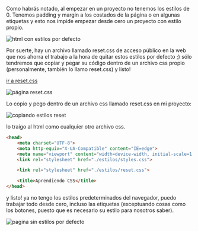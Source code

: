 Como habrás notado, al empezar en un proyecto no tenemos los estilos de 0. Tenemos padding y margin a los costados de la página o en algunas etiquetas y esto nos impide empezar desde cero un proyecto con estilo propio.

![html con estilos por defecto](https://res.cloudinary.com/ovdev/image/upload/v1663645256/course/css/reset/1_nltjlz.jpg)

Por suerte, hay un archivo llamado reset.css de acceso público en la web que nos ahorra el trabajo a la hora de quitar estos estilos por defecto ;) sólo tendremos que copiar y pegar su código dentro de un archivo css propio (personalmente, también lo llamo reset.css) y listo!

[ir a reset.css](https://meyerweb.com/eric/tools/css/reset/)

![página reset.css](https://res.cloudinary.com/ovdev/image/upload/v1663645257/course/css/reset/2_dexlzw.jpg)

Lo copio y pego dentro de un archivo css llamado reset.css en mi proyecto: 

![copiando estilos reset](https://res.cloudinary.com/ovdev/image/upload/v1663645256/course/css/reset/3_kgsht5.jpg)

lo traigo al html como cualquier otro archivo css.

```html
<head>
    <meta charset="UTF-8">
    <meta http-equiv="X-UA-Compatible" content="IE=edge">
    <meta name="viewport" content="width=device-width, initial-scale=1.0">
    <link rel="stylesheet" href="./estilos/styles.css">

    <link rel="stylesheet" href="./estilos/reset.css">

    <title>Aprendiendo CSS</title>
</head>
```

y listo! ya no tengo los estilos predeterminados del navegador, puedo trabajar todo desde cero, incluso las etiquetas <h> (exceptuando cosas como los botones, puesto que es necesario su estilo para nosotros saber).

![pagina sin estilos por defecto](https://res.cloudinary.com/ovdev/image/upload/v1663645255/course/css/reset/4_sy8jk1.jpg)